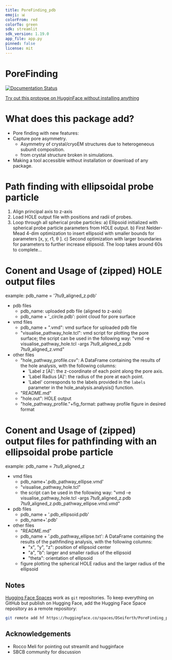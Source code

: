 ```yaml
---
title: PoreFinding_pdb
emoji: 📊
colorFrom: red
colorTo: green
sdk: streamlit
sdk_version: 1.19.0
app_file: app.py
pinned: false
license: mit
---
```


PoreFinding
==============================

[//]: # (Badges)
[![Documentation Status](https://readthedocs.org/projects/porefinding/badge/?version=latest)](https://porefinding.readthedocs.io/en/latest/?badge=latest)

[Try out this protoype on HugginFace without installing anything](https://huggingface.co/spaces/DSeiferth/PoreFinding_pdb)

# What does this package add?
- Pore finding with new features: 
- Capture pore asymmetry.
  - Asymmetry of crystal/cryoEM structures due to heterogeneous subunit composition.
  - from crystal structure broken in simulations.
- Making a tool accessible without installation or download of any package.


# Path finding with ellipsoidal probe particle

1. Align principal axis to z-axis
2. Load HOLE output file with positions and radii of probes.
3. Loop through all spherical probe particles: 
    a) Ellipsoid initialized with spherical probe particle parameters from HOLE output. 
    b) First Nelder-Mead 4-dim optimization to insert ellipsoid with smaller bounds for parameters [x, y, r1, θ ]. 
    c) Second optimization with larger boundaries for parameters to further increase ellipsoid. The loop takes around 60s to complete...

# Conent and Usage of (zipped) HOLE output files
example: pdb_name = '7tu9_aligned_z.pdb'
- pdb files
  - pdb_name: uploaded pdb file (aligned to z-axis)
  - pdb_name + '_circle.pdb': point cloud for pore surface
- vmd files
  - pdb_name + ".vmd": vmd surface for uploaded pdb file
  - "visualise_pathway_hole.tcl": vmd script for plotting the pore surface; the script can be used in the following way: "vmd -e visualise_pathway_hole.tcl -args  7tu9_aligned_z.pdb 7tu9_aligned_z.vmd"
- other files
  - "hole_pathway_profile.csv": A DataFrame containing the results of the hole analysis, with the following columns:
    - 'Label z [A]': the z-coordinate of each point along the pore axis.
    - 'Label Radius [A]': the radius of the pore at each point.
    - 'Label' corresponds to the labels provided in the `labels` parameter in the hole_analysis.analysis() function.
  - "README.md"
  - "hole.out": HOLE output
  - "hole_pathway_profile."+fig_format: pathway profile figure in desired format

# Conent and Usage of (zipped) output files for pathfinding with an ellipsoidal probe particle
example: pdb_name = 7tu9_aligned_z
- vmd files
  - pdb_name+'.pdb_pathway_ellipse.vmd'
  - "visualise_pathway_hole.tcl"
  - the script can be used in the following way: "vmd -e visualise_pathway_hole.tcl -args  7tu9_aligned_z.pdb 7tu9_aligned_z.pdb_pathway_ellipse.vmd.vmd"
- pdb files 
  - pdb_name + '.pdb_ellipsoid.pdb'
  - pdb_name+'.pdb'
- other files
  - "README.md"
  - pdb_name + '.pdb_pathway_ellipse.txt': A DataFrame containing the results of the pathfinding analysis, with the following columns:
    - "x", "y", "z": position of ellipsoid center
    - "a", "b": larger and smaller radius of the ellipsoid
    - "theta": orientation of ellipsoid
  - figure plotting the spherical HOLE radius and the larger radius of the ellipsoid

## Notes

[Hugging Face Spaces](https://huggingface.co/docs/hub/spaces) work as `git` repositories. To keep everything on GitHub but publish on Hugging Face, add the Hugging Face Space repository as a remote repository:

```bash
git remote add hf https://huggingface.co/spaces/DSeiferth/PoreFinding_pdb
```
## Acknowledgements
* Rocco Meli for pointing out streamlit and hugginface
* SBCB community for discussion
